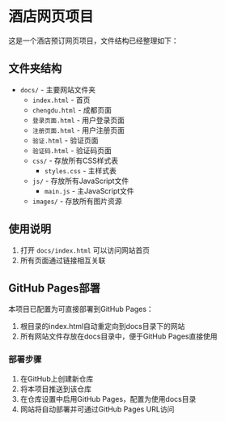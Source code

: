 # 酒店网页项目

这是一个酒店预订网页项目，文件结构已经整理如下：

## 文件夹结构

- `docs/` - 主要网站文件夹
  - `index.html` - 首页
  - `chengdu.html` - 成都页面
  - `登录页面.html` - 用户登录页面
  - `注册页面.html` - 用户注册页面
  - `验证.html` - 验证页面
  - `验证码.html` - 验证码页面
  - `css/` - 存放所有CSS样式表
    - `styles.css` - 主样式表
  - `js/` - 存放所有JavaScript文件
    - `main.js` - 主JavaScript文件
  - `images/` - 存放所有图片资源

## 使用说明

1. 打开 `docs/index.html` 可以访问网站首页
2. 所有页面通过链接相互关联

## GitHub Pages部署

本项目已配置为可直接部署到GitHub Pages：

1. 根目录的index.html自动重定向到docs目录下的网站
2. 所有网站文件存放在docs目录中，便于GitHub Pages直接使用

### 部署步骤

1. 在GitHub上创建新仓库
2. 将本项目推送到该仓库
3. 在仓库设置中启用GitHub Pages，配置为使用docs目录
4. 网站将自动部署并可通过GitHub Pages URL访问 